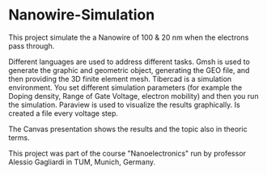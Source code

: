 # Nanowire-Simulation
This project simulate the a Nanowire of 100 & 20 nm when the electrons pass through.

Different languages are used to address different tasks.
Gmsh is used to generate the graphic and geometric object, generating the GEO file, and then providing the 3D finite element mesh.
Tibercad is a simulation environment. You set different simulation parameters (for example the Doping density, Range of Gate Voltage, electron mobility) and then you run the simulation.
Paraview is used to visualize the results graphically. Is created a file every voltage step.

The Canvas presentation shows the results and the topic also in theoric terms.

This project was part of the course "Nanoelectronics" run by professor Alessio Gagliardi in TUM, Munich, Germany.
